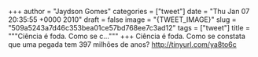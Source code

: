
+++
author = "Jaydson Gomes"
categories = ["tweet"]
date = "Thu Jan 07 20:35:55 +0000 2010"
draft = false
image = "{TWEET_IMAGE}"
slug = "509a5243a7d46c353bea01ce57bd768ee7c3ad12"
tags = ["tweet"]
title = """Ciência é foda. Como se c..."""
+++
Ciência é foda. Como se constata que uma pegada tem 397 milhões de anos? http://tinyurl.com/ya8to6c
